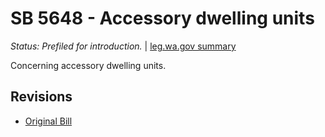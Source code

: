 # SB 5648 - Accessory dwelling units
*Status: Prefiled for introduction.* | [leg.wa.gov summary](https://app.leg.wa.gov/billsummary?BillNumber=5648&Year=2021)

Concerning accessory dwelling units.

## Revisions
* [Original Bill](1/)